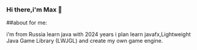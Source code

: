 ### Hi there,i'm Max 👋

##about for me:

i'm from Russia
learn java with 2024 years
i plan learn javafx,Lightweight Java Game Library (LWJGL) and create my own game engine.

